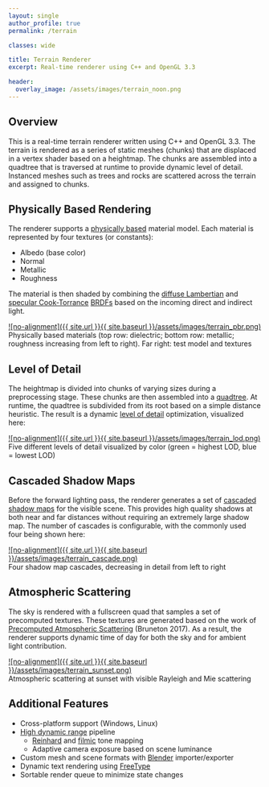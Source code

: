 ```yaml
---
layout: single
author_profile: true
permalink: /terrain

classes: wide

title: Terrain Renderer
excerpt: Real-time renderer using C++ and OpenGL 3.3

header:
  overlay_image: /assets/images/terrain_noon.png
---
```


## Overview

This is a real-time terrain renderer written using C++ and OpenGL 3.3. The terrain is rendered as a series
of static meshes (chunks) that are displaced in a vertex shader based on a heightmap. The chunks are
assembled into a quadtree that is traversed at runtime to provide dynamic level of detail.
Instanced meshes such as trees and rocks are scattered across the terrain and assigned to chunks.

## Physically Based Rendering

The renderer supports a [physically based](https://en.wikipedia.org/wiki/Physically_based_rendering)
material model. Each material is represented by four textures (or constants):
 * Albedo (base color)
 * Normal
 * Metallic
 * Roughness

The material is then shaded by combining the [diffuse Lambertian](https://en.wikipedia.org/wiki/Lambertian_reflectance)
and [specular Cook-Torrance](http://inst.cs.berkeley.edu/~cs294-13/fa09/lectures/cookpaper.pdf)
[BRDFs](https://en.wikipedia.org/wiki/Bidirectional_reflectance_distribution_function) based on the
incoming direct and indirect light.

<a href="/assets/images/terrain_pbr.png">
![no-alignment]({{ site.url }}{{ site.baseurl }}/assets/images/terrain_pbr.png)
</a>
<figcaption>Physically based materials (top row: dielectric; bottom row: metallic; roughness
increasing from left to right). Far right: test model and textures</figcaption>

## Level of Detail

The heightmap is divided into chunks of varying sizes during a preprocessing stage. These chunks are
then assembled into a [quadtree](https://en.wikipedia.org/wiki/Quadtree). At runtime, the quadtree
is subdivided from its root based on a simple distance heuristic. The result is a dynamic
[level of detail](https://en.wikipedia.org/wiki/Level_of_detail) optimization, visualized here:

<a href="assets/images/terrain_lod.png">
![no-alignment]({{ site.url }}{{ site.baseurl }}/assets/images/terrain_lod.png)
</a>
<figcaption>Five different levels of detail visualized by color (green = highest LOD, blue = lowest LOD)</figcaption>

## Cascaded Shadow Maps

Before the forward lighting pass, the renderer generates a set of
[cascaded shadow maps](https://docs.microsoft.com/en-us/windows/desktop/dxtecharts/cascaded-shadow-maps)
for the visible scene. This provides high quality shadows at both near and far distances without
requiring an extremely large shadow map. The number of cascades is configurable, with the commonly
used four being shown here:

<a href="/assets/images/terrain_cascade.png">
![no-alignment]({{ site.url }}{{ site.baseurl }}/assets/images/terrain_cascade.png)
</a>
<figcaption>Four shadow map cascades, decreasing in detail from left to right</figcaption>

## Atmospheric Scattering

The sky is rendered with a fullscreen quad that samples a set of precomputed textures. These
textures are generated based on the work of
[Precomputed Atmospheric Scattering](https://ebruneton.github.io/precomputed_atmospheric_scattering)
(Bruneton 2017). As a result, the renderer supports dynamic time of day for both the sky and for
ambient light contribution.

<a href="/assets/images/terrain_sunset.png">
![no-alignment]({{ site.url }}{{ site.baseurl }}/assets/images/terrain_sunset.png)
</a>
<figcaption>Atmospheric scattering at sunset with visible Rayleigh and Mie scattering</figcaption>

## Additional Features
 * Cross-platform support (Windows, Linux)
 * [High dynamic range](https://en.wikipedia.org/wiki/High_dynamic_range) pipeline
    * [Reinhard](http://www.cmap.polytechnique.fr/~peyre/cours/x2005signal/hdr_photographic.pdf) and [filmic](http://filmicworlds.com/blog/filmic-tonemapping-operators) tone mapping
    * Adaptive camera exposure based on scene luminance
 * Custom mesh and scene formats with [Blender](https://www.blender.org) importer/exporter
 * Dynamic text rendering using [FreeType](https://www.freetype.org)
 * Sortable render queue to minimize state changes

